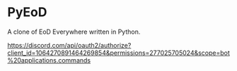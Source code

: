 # PyEoD
A clone of EoD Everywhere written in Python.

https://discord.com/api/oauth2/authorize?client_id=1064270891464269854&permissions=277025705024&scope=bot%20applications.commands
